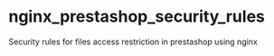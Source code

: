 # nginx_prestashop_security_rules
Security rules for files access restriction in prestashop using nginx
